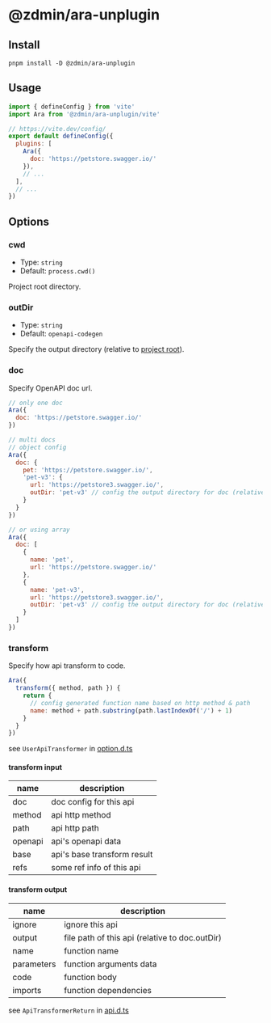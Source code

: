 # @zdmin/ara-unplugin

## Install

`pnpm install -D @zdmin/ara-unplugin`

## Usage

```js
import { defineConfig } from 'vite'
import Ara from '@zdmin/ara-unplugin/vite'

// https://vite.dev/config/
export default defineConfig({
  plugins: [
    Ara({
      doc: 'https://petstore.swagger.io/'
    }),
    // ...
  ],
  // ...
})
```

## Options

### cwd

- Type: `string`
- Default: `process.cwd()`

Project root directory.

### outDir

- Type: `string`
- Default: `openapi-codegen`

Specify the output directory (relative to [project root](#cwd)).

### doc

Specify OpenAPI doc url.

```js
// only one doc
Ara({
  doc: 'https://petstore.swagger.io/'
})
```

```js
// multi docs
// object config
Ara({
  doc: {
    pet: 'https://petstore.swagger.io/',
    'pet-v3': {
      url: 'https://petstore3.swagger.io/',
      outDir: 'pet-v3' // config the output directory for doc (relative to [outDir](#outDir)
    }
  }
})

// or using array
Ara({
  doc: [
    {
      name: 'pet',
      url: 'https://petstore.swagger.io/'
    },
    {
      name: 'pet-v3',
      url: 'https://petstore3.swagger.io/',
      outDir: 'pet-v3' // config the output directory for doc (relative to [outDir](#outDir)
    }
  ]
})
```

### transform

Specify how api transform to code.

```js
Ara({
  transform({ method, path }) {
    return {
      // config generated function name based on http method & path
      name: method + path.substring(path.lastIndexOf('/') + 1)
    }
  }
})
```

see `UserApiTransformer` in [option.d.ts](../local-server/src/types/option.d.ts)

#### transform input

| name    | description                 |
| ------- | --------------------------- |
| doc     | doc config for this api     |
| method  | api http method             |
| path    | api http path               |
| openapi | api's openapi data          |
| base    | api's base transform result |
| refs    | some ref info of this api   |

#### transform output

| name       | description                                    |
| ---------- | ---------------------------------------------- |
| ignore     | ignore this api                                |
| output     | file path of this api (relative to doc.outDir) |
| name       | function name                                  |
| parameters | function arguments data                        |
| code       | function body                                  |
| imports    | function dependencies                          |

see `ApiTransformerReturn` in [api.d.ts](../local-server/src/types/api.d.ts)
